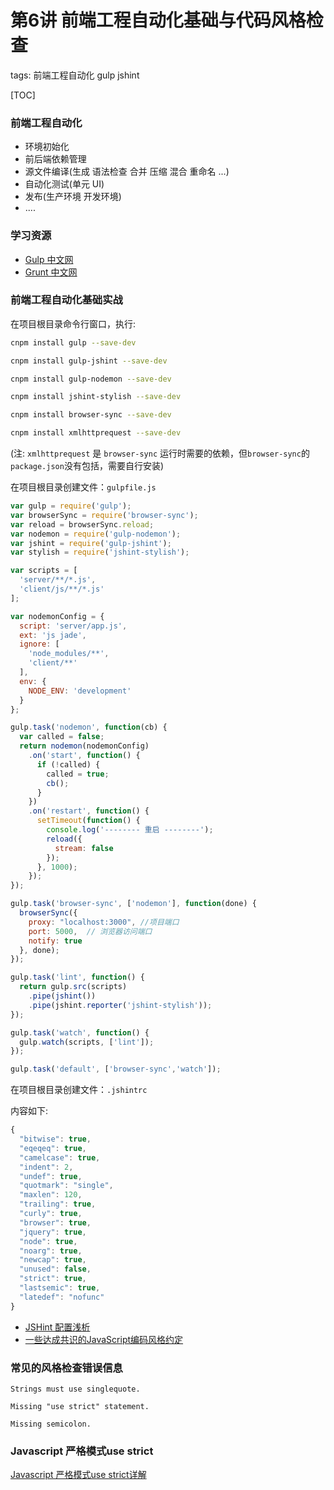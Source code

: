 # 第6讲 前端工程自动化基础与代码风格检查

tags: 前端工程自动化 gulp jshint

[TOC]

### 前端工程自动化

- 环境初始化
- 前后端依赖管理
- 源文件编译(生成 语法检查 合并 压缩 混合 重命名 ...)
- 自动化测试(单元 UI)
- 发布(生产环境 开发环境)
- ....

### 学习资源

- [Gulp 中文网](http://www.gulpjs.com.cn/)
- [Grunt 中文网](http://www.gruntjs.net/)

### 前端工程自动化基础实战

在项目根目录命令行窗口，执行:

```bash
cnpm install gulp --save-dev

cnpm install gulp-jshint --save-dev

cnpm install gulp-nodemon --save-dev

cnpm install jshint-stylish --save-dev

cnpm install browser-sync --save-dev

cnpm install xmlhttprequest --save-dev

```
(注: `xmlhttprequest` 是 `browser-sync` 运行时需要的依赖，但`browser-sync`的`package.json`没有包括，需要自行安装)

在项目根目录创建文件：`gulpfile.js`

```js
var gulp = require('gulp');
var browserSync = require('browser-sync');
var reload = browserSync.reload;
var nodemon = require('gulp-nodemon');
var jshint = require('gulp-jshint');
var stylish = require('jshint-stylish');

var scripts = [
  'server/**/*.js',
  'client/js/**/*.js'
];

var nodemonConfig = {
  script: 'server/app.js',
  ext: 'js jade',
  ignore: [
    'node_modules/**',
    'client/**'
  ],
  env: {
    NODE_ENV: 'development'
  }
};

gulp.task('nodemon', function(cb) {
  var called = false;
  return nodemon(nodemonConfig)
    .on('start', function() {
      if (!called) {
        called = true;
        cb();
      }
    })
    .on('restart', function() {
      setTimeout(function() {
        console.log('-------- 重启 --------');
        reload({
          stream: false
        });
      }, 1000);
    });
});

gulp.task('browser-sync', ['nodemon'], function(done) {
  browserSync({
    proxy: "localhost:3000", //项目端口 
    port: 5000,  // 浏览器访问端口
    notify: true
  }, done);
});

gulp.task('lint', function() {
  return gulp.src(scripts)
    .pipe(jshint())
    .pipe(jshint.reporter('jshint-stylish'));
});

gulp.task('watch', function() {
  gulp.watch(scripts, ['lint']);
});

gulp.task('default', ['browser-sync','watch']);

```

在项目根目录创建文件：`.jshintrc`

内容如下:

```js
{
  "bitwise": true,
  "eqeqeq": true,
  "camelcase": true,
  "indent": 2,
  "undef": true,
  "quotmark": "single",
  "maxlen": 120,
  "trailing": true,
  "curly": true,
  "browser": true,
  "jquery": true,
  "node": true,
  "noarg": true,
  "newcap": true,
  "unused": false,
  "strict": true,
  "lastsemic": true,
  "latedef": "nofunc"
}
```

- [JSHint 配置浅析](http://www.tuicool.com/articles/AzIRviR)
- [一些达成共识的JavaScript编码风格约定](http://www.iteye.com/news/28028-JavaScript-code-style-guide)


### 常见的风格检查错误信息

`Strings must use singlequote.`

`Missing "use strict" statement.`

`Missing semicolon.`

### Javascript 严格模式use strict

[Javascript 严格模式use strict详解](http://www.xuanfengge.com/4637.html)